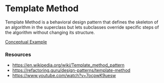 # Template Method

Template Method is a behavioral design pattern that defines the skeleton of an algorithm in the superclass but lets subclasses override specific steps of the algorithm without changing its structure.

[Conceptual Example](examples/conceptual.ts)

### Resources

- https://en.wikipedia.org/wiki/Template_method_pattern
- https://refactoring.guru/design-patterns/template-method
- https://www.youtube.com/watch?v=7ocpwK9uesw
